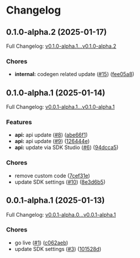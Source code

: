 # Changelog

## 0.1.0-alpha.2 (2025-01-17)

Full Changelog: [v0.1.0-alpha.1...v0.1.0-alpha.2](https://github.com/beatsfoundation/beats-foundation-sdk/compare/v0.1.0-alpha.1...v0.1.0-alpha.2)

### Chores

* **internal:** codegen related update ([#15](https://github.com/beatsfoundation/beats-foundation-sdk/issues/15)) ([fee05a8](https://github.com/beatsfoundation/beats-foundation-sdk/commit/fee05a8e277dcf0cbe2b8fd187c95b4b20b10389))

## 0.1.0-alpha.1 (2025-01-14)

Full Changelog: [v0.0.1-alpha.1...v0.1.0-alpha.1](https://github.com/beatsfoundation/beats-foundation-sdk/compare/v0.0.1-alpha.1...v0.1.0-alpha.1)

### Features

* **api:** api update ([#8](https://github.com/beatsfoundation/beats-foundation-sdk/issues/8)) ([abe66f1](https://github.com/beatsfoundation/beats-foundation-sdk/commit/abe66f1a8d13dc74b713c81c26d824819b2ca0ac))
* **api:** api update ([#9](https://github.com/beatsfoundation/beats-foundation-sdk/issues/9)) ([126444e](https://github.com/beatsfoundation/beats-foundation-sdk/commit/126444eb9473a7c1da054741c7f9aa658cb30dbd))
* **api:** update via SDK Studio ([#6](https://github.com/beatsfoundation/beats-foundation-sdk/issues/6)) ([94dcca5](https://github.com/beatsfoundation/beats-foundation-sdk/commit/94dcca579b38b9c238093de3617f425934432f44))


### Chores

* remove custom code ([7cef31e](https://github.com/beatsfoundation/beats-foundation-sdk/commit/7cef31ea40ff84ec06b17bf92d487e9c011557ec))
* update SDK settings ([#10](https://github.com/beatsfoundation/beats-foundation-sdk/issues/10)) ([8e3d6b5](https://github.com/beatsfoundation/beats-foundation-sdk/commit/8e3d6b51086c021cf77aee85ba8b79794dfa1ae0))

## 0.0.1-alpha.1 (2025-01-13)

Full Changelog: [v0.0.1-alpha.0...v0.0.1-alpha.1](https://github.com/beatsfoundation/beats-foundation-sdk/compare/v0.0.1-alpha.0...v0.0.1-alpha.1)

### Chores

* go live ([#1](https://github.com/beatsfoundation/beats-foundation-sdk/issues/1)) ([c062aeb](https://github.com/beatsfoundation/beats-foundation-sdk/commit/c062aeb9cc7a6d7e729a6a61d07626497b0c5c7c))
* update SDK settings ([#3](https://github.com/beatsfoundation/beats-foundation-sdk/issues/3)) ([101528d](https://github.com/beatsfoundation/beats-foundation-sdk/commit/101528d04fa67d0b7f8c9ef5e7f4a985e5942828))
